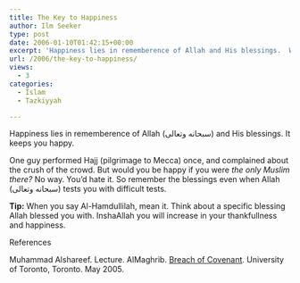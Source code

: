 ```yaml
---
title: The Key to Happiness
author: Ilm Seeker
type: post
date: 2006-01-10T01:42:15+00:00
excerpt: 'Happiness lies in rememberence of Allah and His blessings.  When you say Al-Hamdullilah, mean it. Think about a specific blessing.'
url: /2006/the-key-to-happiness/
views:
  - 3
categories:
  - Islam
  - Tazkiyyah

---
```

<p class="gem">
  Happiness lies in rememberence of Allah (سبحانه وتعالى) and His blessings. It keeps you happy.
</p>

One guy performed Hajj (pilgrimage to Mecca) once, and complained about the crush of the crowd. But would you be happy if you were _the only Muslim there?_ No way. You&#8217;d hate it. So remember the blessings even when Allah (سبحانه وتعالى) tests you with difficult tests.

**Tip:** When you say <span class="foreignWord">Al-Hamdullilah</span>, mean it. Think about a specific blessing Allah blessed you with. InshaAllah you will increase in your thankfullness and happiness.

<div id="referencesTitle">
  References
</div>

<p class="reference">
  Muhammad Alshareef. Lecture. AlMaghrib. <a href="/breach-of-covenant/">Breach of Covenant</a>. University of Toronto, Toronto. May 2005.
</p>